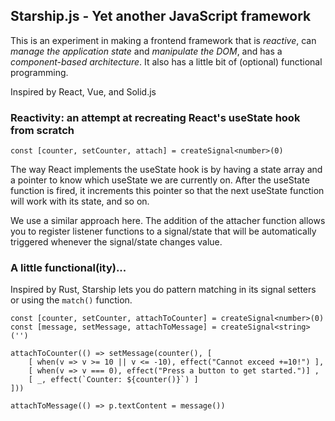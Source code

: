 ## Starship.js - Yet another JavaScript framework ###

This is an experiment in making a frontend framework that is *reactive*, can *manage the application state* and *manipulate the DOM*, and has a *component-based architecture*. It also has a little bit of (optional) functional programming.

Inspired by React, Vue, and Solid.js

### Reactivity: an attempt at recreating React's useState hook from scratch

`const [counter, setCounter, attach] = createSignal<number>(0)`
 
The way React implements the useState hook is by having a state array and a pointer to know which useState we are currently on. After the useState function is fired, it increments this pointer so that the next useState function will work with its state, and so on. 

We use a similar approach here. The addition of the attacher function allows you to register listener functions to a signal/state that will be automatically triggered whenever the signal/state changes value.

### A little functional(ity)...

Inspired by Rust, Starship lets you do pattern matching in its signal setters or using the `match()` function.

```
const [counter, setCounter, attachToCounter] = createSignal<number>(0)
const [message, setMessage, attachToMessage] = createSignal<string>('')

attachToCounter(() => setMessage(counter(), [
    [ when(v => v >= 10 || v <= -10), effect("Cannot exceed +=10!") ],
    [ when(v => v === 0), effect("Press a button to get started.")] ,
    [ _, effect(`Counter: ${counter()}`) ]
]))

attachToMessage(() => p.textContent = message())
```
